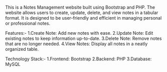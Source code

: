 This is a Notes Management website built using Bootstrap and PHP. The website allows users to create, update, delete, and view notes in a tabular format. It is designed to be user-friendly and efficient in managing personal or professional notes.

Features:-
1.Create Note: Add new notes with ease.
2.Update Note: Edit existing notes to keep information up-to-date.
3.Delete Note: Remove notes that are no longer needed.
4.View Notes: Display all notes in a neatly organized table.

Technology Stack:-
1.Frontend: Bootstrap
2.Backend: PHP
3.Database: MySQL 


